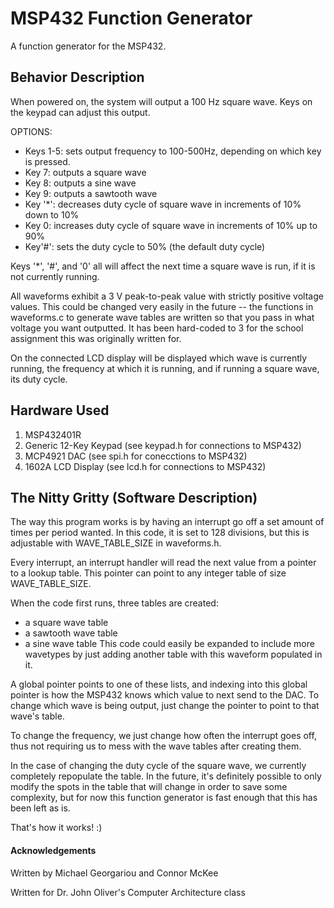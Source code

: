 # MSP432 Function Generator
A function generator for the MSP432.

## Behavior Description
When powered on, the system will output a 100 Hz square wave. Keys on the keypad can adjust this output.

OPTIONS:
- Keys 1-5: sets output frequency to 100-500Hz, depending on which key is pressed.
- Key 7: outputs a square wave
- Key 8: outputs a sine wave
- Key 9: outputs a sawtooth wave
- Key '\*': decreases duty cycle of square wave in increments of 10% down to 10%
- Key 0: increases duty cycle of square wave in increments of 10% up to 90%
- Key'#': sets the duty cycle to 50% (the default duty cycle)

Keys '\*', '#', and '0' all will affect the next time a square wave is run, if it is not currently running.

All waveforms exhibit a 3 V peak-to-peak value with strictly positive voltage values. This could be changed very easily in the future -- the functions in waveforms.c to generate wave tables are written so that you pass in what voltage you want outputted. It has been hard-coded to 3 for the school assignment this was originally written for.

On the connected LCD display will be displayed which wave is currently running, the frequency at which it is running, and if running a square wave, its duty cycle.

## Hardware Used
1. MSP432401R
2. Generic 12-Key Keypad (see keypad.h for connections to MSP432)
3. MCP4921 DAC (see spi.h for conecctions to MSP432)
4. 1602A LCD Display (see lcd.h for connections to MSP432)

## The Nitty Gritty (Software Description)
The way this program works is by having an interrupt go off a set amount of times per period wanted. In this code, it is set to 128 divisions, but this is adjustable with WAVE_TABLE_SIZE in waveforms.h.

Every interrupt, an interrupt handler will read the next value from a pointer to a lookup table. This pointer can point to any integer table of size WAVE_TABLE_SIZE.

When the code first runs, three tables are created:
- a square wave table
- a sawtooth wave table
- a sine wave table
This code could easily be expanded to include more wavetypes by just adding another table with this waveform populated in it.

A global pointer points to one of these lists, and indexing into this global pointer is how the MSP432 knows which value to next send to the DAC. To change which wave is being output, just change the pointer to point to that wave's table.

To change the frequency, we just change how often the interrupt goes off, thus not requiring us to mess with the wave tables after creating them.

In the case of changing the duty cycle of the square wave, we currently completely repopulate the table. In the future, it's definitely possible to only modify the spots in the table that will change in order to save some complexity, but for now this function generator is fast enough that this has been left as is.

That's how it works! :)

#### Acknowledgements
Written by Michael Georgariou and Connor McKee

Written for Dr. John Oliver's Computer Architecture class
